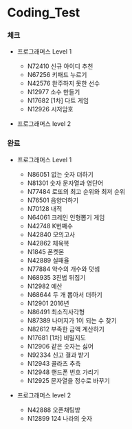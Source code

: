 # Coding_Test

### 체크
- 프로그래머스 Level 1

  - N72410 신규 아이디 추천
  - N67256 키패드 누르기
  - N42576 완주하지 못한 선수
  - N12977 소수 만들기
  - N17682 [1차] 다트 게임
  - N12926 시저암호
  
- 프로그래머스 level 2

### 완료
- 프로그래머스 Level 1

  - N86051 없는 숫자 더하기
  - N81301 숫자 문자열과 영단어
  - N77484 로또의 최고 순위와 최저 순위
  - N76501 음양더하기
  - N70128 내적
  - N64061 크레인 인형뽑기 게임
  - N42748 K번째수
  - N42840 모의고사
  - N42862 체육복
  - N1845 폰켓몬
  - N42889 실패율
  - N77884 약수의 개수와 덧셈
  - N68935 3진법 뒤집기
  - N12982 예산
  - N68644 두 개 뽑아서 더하기
  - N12901 2016년
  - N86491 최소직사각형
  - N87389 나머지가 1이 되는 수 찾기
  - N82612 부족한 금액 계산하기
  - N17681 [1차] 비밀지도
  - N12906 같은 숫자는 싫어
  - N92334 신고 결과 받기
  - N12943 콜라츠 추측
  - N12948 핸드폰 번호 가리기
  - N12925 문자열을 정수로 바꾸기
  
- 프로그래머스 level 2
  - N42888 오픈채팅방
  - N12899 124 나라의 숫자